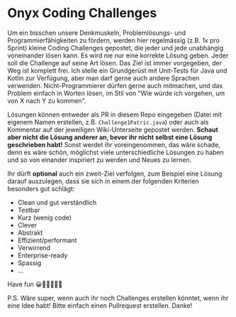 # Onyx Coding Challenges
Um ein bisschen unsere Denkmuskeln, Problemlösungs- und Programmierfähigkeiten zu fördern, werden hier regelmässig (z.B. 1x pro Sprint) kleine Coding Challenges gepostet, die jeder und jede unabhängig voneinander lösen kann. Es wird nie nur eine korrekte Lösung geben. Jeder soll die Challenge auf seine Art lösen. Das Ziel ist immer vorgegeben, der Weg ist komplett frei. Ich stelle ein Grundgerüst mit Unit-Tests für Java und Kotlin zur Verfügung, aber man darf gerne auch andere Sprachen verwenden. Nicht-Programmierer dürfen gerne auch mitmachen, und das Problem einfach in Worten lösen, im Stil von "Wie würde ich vorgehen, um von X nach Y zu kommen".

Lösungen können entweder als PR in diesem Repo eingegeben (Datei mit eigenem Namen erstellen, z.B. `Challenge1Patric.java`) oder auch als Kommentar auf der jeweiligen Wiki-Unterseite gepostet werden. **Schaut aber nicht die Lösung anderer an, bevor ihr nicht selbst eine Lösung geschrieben habt!** Sonst werdet ihr voreingenommen, das wäre schade, denn es wäre schön, möglichst viele unterschiedliche Lösungen zu haben und so von einander inspiriert zu werden und Neues zu lernen.

Ihr dürft **optional** auch ein zweit-Ziel verfolgen, zum Beispiel eine Lösung darauf auszulegen, dass sie sich in einem der folgenden Kriterien besonders gut schlägt:

- Clean und gut verständlich
- Testbar
- Kurz (wenig code)
- Clever
- Abstrakt
- Effizient/performant
- Verwirrend
- Enterprise-ready
- Spassig
- ...

Have fun 😀👩‍💻👨‍💻👾

P.S. Wäre super, wenn auch ihr noch Challenges erstellen könntet, wenn ihr eine Idee habt! Bitte einfach einen Pullrequest erstellen. Danke!
